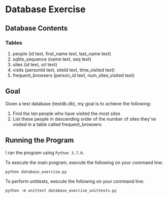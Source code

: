 # Database Exercise

## Database Contents

### Tables
1. people (id text, first_name text, last_name text)
2. sqlite_sequence (name text, seq text)
3. sites (id text, url text)
4. visits (personId text, siteId text, time_visited text)
5. frequent_browsers (person_id text, num_sites_visited text)

## Goal

Given a test database (testdb.db), my goal is to achieve the following:

1. Find the ten people who have visited the most sites
2. List these people in descending order of the number of sites they've visited in a table called frequent_browsers

## Running the Program

I ran the program using ```Python 3.7.0```.

To execute the main program, execute the following on your command line:

```python database_exercise.py```

To perform unittests, execute the following on your command line:

```python -m unittest database_exercise_unittests.py```

